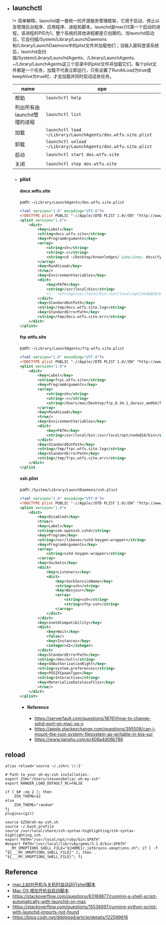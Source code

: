 + ## launchctl

    !> 简单解释，launchd是一套统一的开源服务管理框架，它用于启动、停止以及管理后台程序、应用程序、进程和脚本。launchd是macOS第一个启动的进程，该进程的PID为1，整个系统的其他进程都是它创建的。当launchd启动后，它会扫描/System/Library/LaunchDaemons和/Library/LaunchDaemons中的plist文件并加载他们；当输入密码登录系统后，launchd会扫描/System/Library/LaunchdAgents、/Library/LaunchAgents、~/Library/LaunchAgents这三个目录中的plist文件并加载它们。每个plist文件都是一个任务，加载不代表立即运行，只有设置了RunAtLoad为true或keepAlive为true时，才会加载并同时启动这些任务。

    |name | ope|
    -|-
    |帮助|`launchctl help`|
    |列出所有由launchd管理的进程 | `launchctl list` |
    |加载 | `launchctl load ~/Library/LaunchAgents/dos.wtfu.site.plist`|
    |卸载 | `launchctl unload ~/Library/LaunchAgents/dos.wtfu.site.plist`|
    |启动 | `launchctl start dos.wtfu.site`|
    |关闭 | `launchctl stop dos.wtfu.site`|

    - ### plist

        <!-- tabs:start -->
        #### **docs.wtfu.site**
        path: `~/Library/LaunchAgents/dos.wtfu.site.plist`
        ```xml
        <?xml version="1.0" encoding="UTF-8"?>
        <!DOCTYPE plist PUBLIC "-//Apple//DTD PLIST 1.0//EN" "http://www.apple.com/DTDs/PropertyList-1.0.dtd">
        <plist version="1.0">
            <dict>
                <key>Label</key>
                <string>docs.wtfu.site</string>
                <key>ProgramArguments</key>
                <array>
                    <string>sh</string>
                    <string>-c</string>
                    <string>cd ~/Desktop/knownledges/ &amp;&amp; docsify serve .</string>
                </array>
                <key>RunAtLoad</key>
                <true/>
                <key>EnvironmentVariables</key>
                <dict>
                    <key>PATH</key>
                    <string>/usr/local/bin</string>
                    <!-- <string>/usr/local/bin:/usr/local/opt/node@18/bin</string> -->
                </dict>
                <key>StandardOutPath</key>
                <string>/tmp/docs.wtfu.site.log</string>
                <key>StandardErrorPath</key>
                <string>/tmp/docs.wtfu.site.err</string>
            </dict>
        </plist>
        ```

        #### **frp.wtfu.site**
        path: `~/Library/LaunchAgents/frp.wtfu.site.plist`
        ```xml
        <?xml version="1.0" encoding="UTF-8"?>
        <!DOCTYPE plist PUBLIC "-//Apple//DTD PLIST 1.0//EN" "http://www.apple.com/DTDs/PropertyList-1.0.dtd">
        <plist version="1.0">
            <dict>
                <key>Label</key>
                <string>frpc.wtfu.site</string>
                <key>ProgramArguments</key>
                <array>
                    <string>sh</string>
                    <string>-c</string>
                    <string>/Users/mac/Desktop/frp_0.34.1_darwin_amd64/frpc -c /Users/mac/Desktop/frp_0.34.1_darwin_amd64/frpc.ini </string>
                </array>
                <key>RunAtLoad</key>
                <true/>
                <key>EnvironmentVariables</key>
                <dict>
                    <key>PATH</key>
                    <string>/usr/local/bin:/usr/local/opt/node@18/bin</string>
                </dict>
                <key>StandardOutPath</key>
                <string>/tmp/frpc.wtfu.site.log</string>
                <key>StandardErrorPath</key>
                <string>/tmp/frpc.wtfu.site.err</string>
            </dict>
        </plist
        ```

        #### **ssh.plist**
        path: `/System/Library/LaunchDaemons/ssh.plist`
        ```xml
        <?xml version="1.0" encoding="UTF-8"?>
        <!DOCTYPE plist PUBLIC "-//Apple//DTD PLIST 1.0//EN" "http://www.apple.com/DTDs/PropertyList-1.0.dtd">
        <plist version="1.0">
            <dict>
                <key>Disabled</key>
                <true/>
                <key>Label</key>
                <string>com.openssh.sshd</string>
                <key>Program</key>
                <string>/usr/libexec/sshd-keygen-wrapper</string>
                <key>ProgramArguments</key>
                <array>
                    <string>sshd-keygen-wrapper</string>
                </array>
                <key>Sockets</key>
                <dict>
                    <key>Listeners</key>
                    <dict>
                        <key>SockServiceName</key>
                        <string>ssh</string>
                        <key>Bonjour</key>
                        <array>
                            <string>ssh</string>
                            <string>sftp-ssh</string>
                        </array>
                    </dict>
                </dict>
                <key>inetdCompatibility</key>
                <dict>
                    <key>Wait</key>
                    <false/>
                    <key>Instances</key>
                    <integer>42</integer>
                </dict>
                <key>StandardErrorPath</key>
                <string>/dev/null</string>
                <key>SHAuthorizationRight</key>
                <string>system.preferences</string>
                <key>POSIXSpawnType</key>
                <string>Interactive</string>
                <key>MaterializeDatalessFiles</key>
                <true/>
            </dict>
        </plist>
        ```

        - #### Reference
            * https://serverfault.com/questions/18761/how-to-change-sshd-port-on-mac-os-x
            * https://apple.stackexchange.com/questions/395508/can-i-mount-the-root-system-filesystem-as-writable-in-big-sur
            * https://www.jianshu.com/p/406a4d06b788
        <!-- tabs:end -->

## reload
```shell
alias reload='source ~/.zshrc \!:1'

# Path to your oh-my-zsh installation.
export ZSH="/Users/stevenobelia/.oh-my-zsh"
export RANGER_LOAD_DEFAULT_RC=FALSE

if [ $# -eq 2 ]; then
	ZSH_THEME=$2
else
	ZSH_THEME="random"
fi
plugins=(git)

source $ZSH/oh-my-zsh.sh
source ~/.bash_profile
source /usr/local/share/zsh-syntax-highlighting/zsh-syntax-highlighting.zsh
export PATH="/usr/local/opt/ruby/bin:$PATH"
#export PATH="/usr/local/lib/ruby/gems/3.1.0/bin:$PATH"
___MY_VMOPTIONS_SHELL_FILE="${HOME}/.jetbrains.vmoptions.sh"; if [ -f "${___MY_VMOPTIONS_SHELL_FILE}" ]; then . "${___MY_VMOPTIONS_SHELL_FILE}"; fi
```

## Reference
* [mac上如何开机与关机时自动运行shell脚本](https://namiling.github.io/2020-11-24-mac上如何开机与关机时自动运行shell脚本/)
* [Mac OS 增加开机自启动脚本](https://www.xiaocaicai.com/2021/11/mac-os-%E5%A2%9E%E5%8A%A0%E5%BC%80%E6%9C%BA%E8%87%AA%E5%90%AF%E5%8A%A8%E8%84%9A%E6%9C%AC/)
* https://stackoverflow.com/questions/63169877/running-a-shell-script-automatically-with-launchd-on-mac
* https://stackoverflow.com/questions/15536697/running-python-script-with-launchd-imports-not-found
* https://blog.csdn.net/dddgggd/article/details/122599616